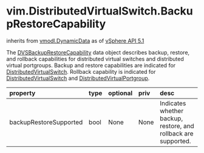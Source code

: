 vim.DistributedVirtualSwitch.BackupRestoreCapability
====================================================
inherits from [vmodl.DynamicData](docs/vmodl.DynamicData.md)
as of [vSphere API 5.1](vim.version.md#vim.version.version8)


The <a href="vim.DistributedVirtualSwitch.BackupRestoreCapability.md">DVSBackupRestoreCapability</a> data object   describes backup, restore, and rollback capabilities for distributed virtual   switches and distributed virtual portgroups.   Backup and restore capabilities are indicated for <a href="vim.DistributedVirtualSwitch.md">DistributedVirtualSwitch</a>.   Rollback capability is indicated for <a href="vim.DistributedVirtualSwitch.md">DistributedVirtualSwitch</a>   and <a href="vim.dvs.DistributedVirtualPortgroup.md">DistributedVirtualPortgroup</a>.

| property | type | optional | priv | desc |
|:---------|:-----|:---------|:-----|:-----|
| backupRestoreSupported | bool | None | None | Indicates whether backup, restore, and rollback are supported. |


